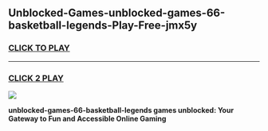 
## Unblocked-Games-unblocked-games-66-basketball-legends-Play-Free-jmx5y
<h3>
<a href="https://premium76.site?title=unblocked-games-66-basketball-legends&ref=21A">CLICK TO PLAY</a></h3>
<hr>

<h3>
<a href="https://premium76.site?title=unblocked-games-66-basketball-legends&ref=21A">CLICK 2 PLAY</a>
  
</h3>

<a href="https://premium76.site?title=unblocked-games-66-basketball-legends&ref=21A"><img src="https://clearcache.store/games.png"></a>


**unblocked-games-66-basketball-legends games unblocked: Your Gateway to Fun and Accessible Online Gaming**
